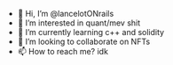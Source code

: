 - 👋 Hi, I’m @lancelotONrails
- 👀 I’m interested in quant/mev shit
- 🌱 I’m currently learning c++ and solidity
- 💞️ I’m looking to collaborate on NFTs
- 📫 How to reach me? idk

<!---
lancelotONrails/lancelotONrails is a ✨ special ✨ repository because its `README.md` (this file) appears on your GitHub profile.
You can click the Preview link to take a look at your changes.
--->
